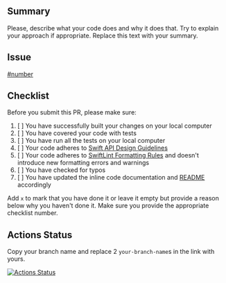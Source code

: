 ## Summary
Please, describe what your code does and why it does that. Try to explain your approach if appropriate. Replace this text with your summary.

## Issue
[#number](link)

## Checklist
Before you submit this PR, please make sure:
1. [ ] You have successfully built your changes on your local computer
2. [ ] You have covered your code with tests
3. [ ] You have run all the tests on your local computer
4. [ ] Your code adheres to [Swift API Design Guidelines](https://swift.org/documentation/api-design-guidelines)
5. [ ] Your code adheres to [SwiftLint Formatting Rules](https://realm.github.io/SwiftLint/rule-directory.html) and doesn't introduce new formatting errors and warnings
6. [ ] You have checked for typos
7. [ ] You have updated the inline code documentation and [README](https://github.com/chaqmoq/http/blob/master/README.md) accordingly

Add `x` to mark that you have done it or leave it empty but provide a reason below why you haven't done it. Make sure you provide the appropriate checklist number.

## Actions Status
Copy your branch name and replace 2 `your-branch-name`s in the link with yours.

[![Actions Status](https://github.com/chaqmoq/http/actions/workflows/development.yaml/badge.svg?branch=your-branch-name)](https://github.com/chaqmoq/http/actions/workflows/development.yaml?branch=your-branch-name)
